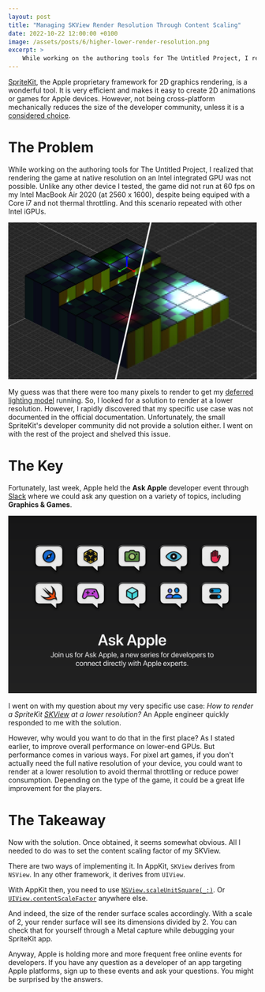 ```yaml
---
layout: post
title: "Managing SKView Render Resolution Through Content Scaling"
date: 2022-10-22 12:00:00 +0100
image: /assets/posts/6/higher-lower-render-resolution.png
excerpt: >
    While working on the authoring tools for The Untitled Project, I realized that running the game at native Retina resolution was not possible on low-end GPUs. I needed a way to render the content of my SKView at a lower resolution. However, the documentation does not provide directions on this subject. In this post, I explain how I finally get to the solution and how to implement it.
---
```


[SpriteKit](https://developer.apple.com/spritekit/), the Apple proprietary framework for 2D graphics rendering, is a wonderful tool. It is very efficient and makes it easy to create 2D animations or games for Apple devices. However, not being cross-platform mechanically reduces the size of the developer community, unless it is a [considered choice](/2022/03/19/3-the-untitled-project-why-apple-only.html).

# The Problem

While working on the authoring tools for The Untitled Project, I realized that rendering the game at native resolution on an Intel integrated GPU was not possible. Unlike any other device I tested, the game did not run at 60 fps on my Intel MacBook Air 2020 (at 2560 x 1600), despite being equiped with a Core i7 and not thermal throttling. And this scenario repeated with other Intel iGPUs.

![Higher-Lower Render Resolution](/assets/posts/6/higher-lower-render-resolution.png)

My guess was that there were too many pixels to render to get my [deferred lighting model](https://twitter.com/chsxf/status/1523796764020846593) running. So, I looked for a solution to render at a lower resolution. However, I rapidly discovered that my specific use case was not documented in the official documentation. Unfortunately, the small SpriteKit's developer community did not provide a solution either. I went on with the rest of the project and shelved this issue.

# The Key

Fortunately, last week, Apple held the **Ask Apple** developer event through [Slack](https://slack.com) where we could ask any question on a variety of topics, including **Graphics & Games**.

![Ask Apple](/assets/posts/6/ask-apple.png)

I went on with my question about my very specific use case: *How to render a SpriteKit [SKView](https://developer.apple.com/documentation/spritekit/skview) at a lower resolution?* An Apple engineer quickly responded to me with the solution.

However, why would you want to do that in the first place? As I stated earlier, to improve overall performance on lower-end GPUs. But performance comes in various ways. For pixel art games, if you don't actually need the full native resolution of your device, you could want to render at a lower resolution to avoid thermal throttling or reduce power consumption. Depending on the type of the game, it could be a great life improvement for the players.

# The Takeaway

Now with the solution. Once obtained, it seems somewhat obvious. All I needed to do was to set the content scaling factor of my SKView.

There are two ways of implementing it. In AppKit, `SKView` derives from `NSView`. In any other framework, it derives from `UIView`.

With AppKit then, you need to use [`NSView.scaleUnitSquare(_:)`](https://developer.apple.com/documentation/appkit/nsview/1483721-scaleunitsquare). Or [`UIView.contentScaleFactor`](https://developer.apple.com/documentation/uikit/uiview/1622657-contentscalefactor) anywhere else.

And indeed, the size of the render surface scales accordingly. With a scale of 2, your render surface will see its dimensions divided by 2. You can check that for yourself through a Metal capture while debugging your SpriteKit app.

Anyway, Apple is holding more and more frequent free online events for developers. If you have any question as a developer of an app targeting Apple platforms, sign up to these events and ask your questions. You might be surprised by the answers.
